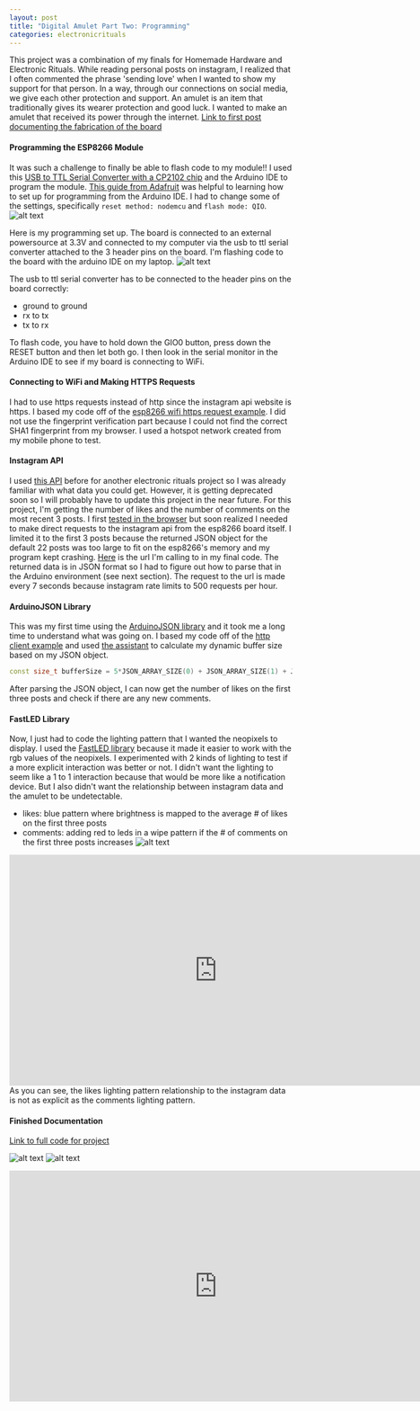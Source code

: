 ```yaml
---
layout: post
title: "Digital Amulet Part Two: Programming"
categories: electronicrituals
---
```


This project was a combination of my finals for Homemade Hardware and Electronic Rituals. While reading personal posts on instagram, I realized that I often commented the phrase 'sending love' when I wanted to show my support for that person. In a way, through our connections on social media, we give each other protection and support. An amulet is an item that traditionally gives its wearer protection and good luck. I wanted to make an amulet that received its power through the internet.
[Link to first post documenting the fabrication of the board](http://blog.jzhong.today/hardware/Digital-Amulet-Board-Design-Fabrication/)

#### Programming the ESP8266 Module ####
It was such a challenge to finally be able to flash code to my module!! I used this [USB to TTL Serial Converter with a CP2102 chip](https://www.amazon.com/gp/product/B072K3Z3TL) and the Arduino IDE to program the module. [This guide from Adafruit](https://learn.adafruit.com/adafruit-huzzah-esp8266-breakout/using-arduino-ide) was helpful to learning how to set up for programming from the Arduino IDE. I had to change some of the settings, specifically `reset method: nodemcu` and `flash mode: QIO`.
![alt text](https://raw.githubusercontent.com/jirrian/jirrian.github.io/master/images/homemadehardware/final/arduinoide_settings.png)

Here is my programming set up. The board is connected to an external powersource at 3.3V and connected to my computer via the usb to ttl serial converter attached to the 3 header pins on the board. I'm flashing code to the board with the arduino IDE on my laptop.
![alt text](https://raw.githubusercontent.com/jirrian/jirrian.github.io/master/images/homemadehardware/final/programming_setup.jpg)

The usb to ttl serial converter has to be connected to the header pins on the board correctly:
- ground to ground
- rx to tx
- tx to rx

To flash code, you have to hold down the GIO0 button, press down the RESET button and then let both go. I then look in the serial monitor in the Arduino IDE to see if my board is connecting to WiFi.

#### Connecting to WiFi and Making HTTPS Requests ####
I had to use https requests instead of http since the instagram api website is https. I based my code off of the [esp8266 wifi https request example](https://github.com/esp8266/Arduino/blob/master/libraries/ESP8266WiFi/examples/HTTPSRequest/HTTPSRequest.ino). I did not use the fingerprint verification part because I could not find the correct SHA1 fingerprint from my browser. I used a hotspot network created from my mobile phone to test.

#### Instagram API ####
I used [this API](https://www.instagram.com/developer/endpoints/) before for another electronic rituals project so I was already familiar with what data you could get. However, it is getting deprecated soon so I will probably have to update this project in the near future. For this project, I'm getting the number of likes and the number of comments on the most recent 3 posts. I first [tested in the browser](http://blog.jzhong.today/digitalamulet/index.html) but soon realized I needed to make direct requests to the instagram api from the esp8266 board itself. I limited it to the first 3 posts because the returned JSON object for the default 22 posts was too large to fit on the esp8266's memory and my program kept crashing.
[Here](https://api.instagram.com/v1/users/self/media/recent/?count=3&access_token=10172653.7b9daff.50ac0058183644828adf4a08197d2361) is the url I'm calling to in my final code. The returned data is in JSON format so I had to figure out how to parse that in the Arduino environment (see next section). The request to the url is made every 7 seconds because instagram rate limits to 500 requests per hour.

#### ArduinoJSON Library ####
This was my first time using the [ArduinoJSON library](https://arduinojson.org/) and it took me a long time to understand what was going on. I based my code off of the [http client example](https://arduinojson.org/example/http-client/) and used [the assistant](https://arduinojson.org/assistant/) to calculate my dynamic buffer size based on my JSON object.
```c++
const size_t bufferSize = 5*JSON_ARRAY_SIZE(0) + JSON_ARRAY_SIZE(1) + JSON_ARRAY_SIZE(3) + 8*JSON_OBJECT_SIZE(1) + 3*JSON_OBJECT_SIZE(2) + 14*JSON_OBJECT_SIZE(3) + 11*JSON_OBJECT_SIZE(4) + 2*JSON_OBJECT_SIZE(15) + JSON_OBJECT_SIZE(16) + 7572;
```
After parsing the JSON object, I can now get the number of likes on the first three posts and check if there are any new comments.

#### FastLED Library ####
Now, I just had to code the lighting pattern that I wanted the neopixels to display. I used the [FastLED library](https://github.com/FastLED/FastLED) because it made it easier to work with the rgb values of the neopixels. I experimented with 2 kinds of lighting to test if a more explicit interaction was better or not. I didn't want the lighting to seem like a 1 to 1 interaction because that would be more like a notification device. But I also didn't want the relationship between instagram data and the amulet to be undetectable.

- likes: blue pattern where brightness is mapped to the average # of likes on the first three posts
- comments: adding red to leds in a wipe pattern if the # of comments on the first three posts increases
![alt text](https://raw.githubusercontent.com/jirrian/jirrian.github.io/master/images/homemadehardware/final/lightpattern.jpg)

<iframe width="739" height="411" src="https://www.youtube.com/embed/kV6PxAz2Ru8?rel=0" frameborder="0" allow="autoplay; encrypted-media" allowfullscreen></iframe>
As you can see, the likes lighting pattern relationship to the instagram data is not as explicit as the comments lighting pattern.

#### Finished Documentation ####
[Link to full code for project](https://github.com/jirrian/digital-amulet/blob/master/digital_amulet.ino)

![alt text](https://raw.githubusercontent.com/jirrian/jirrian.github.io/master/images/homemadehardware/final/digitalamulet_model.jpg)
![alt text](https://raw.githubusercontent.com/jirrian/jirrian.github.io/master/images/homemadehardware/final/digitalamulet_model_lit.jpg)

<iframe width="739" height="411" src="https://www.youtube.com/embed/fCvrKaWGQ8c?rel=0" frameborder="0" allow="autoplay; encrypted-media" allowfullscreen></iframe>
